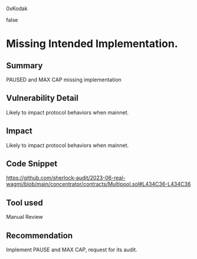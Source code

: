 0xKodak

false

# Missing Intended Implementation.

## Summary
PAUSED and MAX CAP missing implementation

## Vulnerability Detail
Likely to impact protocol behaviors when mainnet.

## Impact
Likely to impact protocol behaviors when mainnet.

## Code Snippet
https://github.com/sherlock-audit/2023-06-real-wagmi/blob/main/concentrator/contracts/Multipool.sol#L434C36-L434C36

## Tool used

Manual Review

## Recommendation
Implement PAUSE and MAX CAP, request for its audit.
